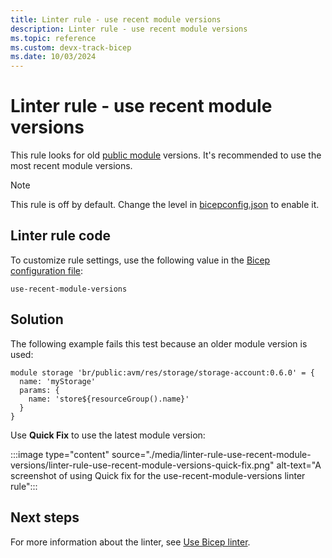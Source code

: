 ```yaml
---
title: Linter rule - use recent module versions
description: Linter rule - use recent module versions
ms.topic: reference
ms.custom: devx-track-bicep
ms.date: 10/03/2024
---
```


# Linter rule - use recent module versions

This rule looks for old [public module](./modules.md#public-module-registry) versions. It's recommended to use the most recent module versions.

> [!NOTE]
> This rule is off by default. Change the level in [bicepconfig.json](./bicep-config-linter.md) to enable it.

## Linter rule code

To customize rule settings, use the following value in the [Bicep configuration file](bicep-config-linter.md):

`use-recent-module-versions`

## Solution

The following example fails this test because an older module version is used:

```bicep
module storage 'br/public:avm/res/storage/storage-account:0.6.0' = {
  name: 'myStorage'
  params: {
    name: 'store${resourceGroup().name}'
  }
}
```

Use **Quick Fix** to use the latest module version:

:::image type="content" source="./media/linter-rule-use-recent-module-versions/linter-rule-use-recent-module-versions-quick-fix.png" alt-text="A screenshot of using Quick fix for the use-recent-module-versions linter rule":::

## Next steps

For more information about the linter, see [Use Bicep linter](./linter.md).
